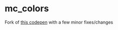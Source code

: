 # mc_colors
Fork of [this codepen](https://codepen.io/0biwan/pen/ggVemP) with a few minor fixes/changes
